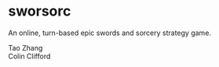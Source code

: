 sworsorc
========

An online, turn-based epic swords and sorcery strategy game.

Tao Zhang <br/>
Colin Clifford
